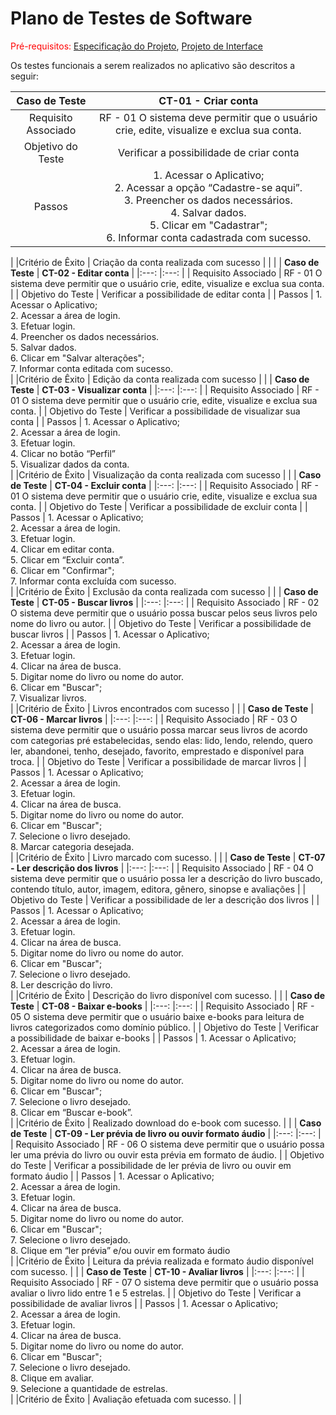 # Plano de Testes de Software

<span style="color:red">Pré-requisitos: <a href="02-Especificação do Projeto.md"> Especificação do Projeto</a></span>, <a href="04-Projeto de Interface.md"> Projeto de Interface</a>

Os testes funcionais a serem realizados no aplicativo são descritos a seguir:

| **Caso de Teste** 	| **CT-01 - Criar conta** 	|
|:---:	|:---:	|
|	Requisito Associado 	| RF - 01 O sistema deve permitir que o usuário crie, edite, visualize e exclua sua conta. |
| Objetivo do Teste 	| Verificar a possibilidade de criar conta |
| Passos 	| 1. Acessar o Aplicativo; <br> 2. Acessar a opção “Cadastre-se aqui”. <br> 3. Preencher os dados necessários. <br> 4. Salvar dados. <br> 5. Clicar em "Cadastrar"; <br> 6. Informar conta cadastrada com sucesso. <br>
 |
|Critério de Êxito | Criação da conta realizada com sucesso
| | |
| **Caso de Teste** 	| **CT-02 - Editar conta** 	|
|:---:	|:---:	|
|	Requisito Associado 	| RF - 01 O sistema deve permitir que o usuário crie, edite, visualize e exclua sua conta. |
| Objetivo do Teste 	| Verificar a possibilidade de editar conta |
| Passos 	| 1. Acessar o Aplicativo; <br> 2. Acessar a área de login. <br> 3. Efetuar login. <br> 4. Preencher os dados necessários. <br> 5. Salvar dados. <br> 6. Clicar em "Salvar alterações"; <br> 7. Informar conta editada com sucesso. <br>
 |
|Critério de Êxito | Edição da conta realizada com sucesso
| | 
| **Caso de Teste** 	| **CT-03 - Visualizar conta** 	|
|:---:	|:---:	|
|	Requisito Associado 	| RF - 01 O sistema deve permitir que o usuário crie, edite, visualize e exclua sua conta. |
| Objetivo do Teste 	| Verificar a possibilidade de visualizar sua conta |
| Passos 	| 1. Acessar o Aplicativo; <br> 2. Acessar a área de login. <br> 3. Efetuar login. <br> 4. Clicar no botão “Perfil” <br> 5. Visualizar dados da conta. <br>
 |
|Critério de Êxito | Visualização da conta realizada com sucesso
| | 
| **Caso de Teste** 	| **CT-04 - Excluir conta** 	|
|:---:	|:---:	|
|	Requisito Associado 	| RF - 01 O sistema deve permitir que o usuário crie, edite, visualize e exclua sua conta. |
| Objetivo do Teste 	| Verificar a possibilidade de excluir conta |
| Passos 	| 1. Acessar o Aplicativo; <br> 2. Acessar a área de login. <br> 3. Efetuar login. <br> 4. Clicar em editar conta. <br> 5. Clicar em “Excluir conta”. <br> 6. Clicar em "Confirmar"; <br> 7. Informar conta excluída com sucesso. <br>
 |
|Critério de Êxito | Exclusão da conta realizada com sucesso
| | 
| **Caso de Teste** 	| **CT-05 - Buscar livros** 	|
|:---:	|:---:	|
|	Requisito Associado 	| RF - 02 O sistema deve permitir que o usuário possa buscar pelos seus livros pelo nome do livro ou autor. |
| Objetivo do Teste 	| Verificar a possibilidade de buscar livros |
| Passos 	| 1. Acessar o Aplicativo; <br> 2. Acessar a área de login. <br> 3. Efetuar login. <br> 4. Clicar na área de busca. <br> 5. Digitar nome do livro ou nome do autor. <br> 6. Clicar em "Buscar"; <br> 7. Visualizar livros. <br>
 |
|Critério de Êxito | Livros encontrados com sucesso
| | 
| **Caso de Teste** 	| **CT-06 - Marcar livros** 	|
|:---:	|:---:	|
|	Requisito Associado 	| RF - 03 O sistema deve permitir que o usuário possa marcar seus livros de acordo com categorias pré estabelecidas, sendo elas: lido, lendo, relendo, quero ler, abandonei, tenho, desejado, favorito, emprestado e disponível para troca. |
| Objetivo do Teste 	| Verificar a possibilidade de marcar livros |
| Passos 	| 1. Acessar o Aplicativo; <br> 2. Acessar a área de login. <br> 3. Efetuar login. <br> 4. Clicar na área de busca. <br> 5. Digitar nome do livro ou nome do autor. <br> 6. Clicar em "Buscar"; <br> 7. Selecione o livro desejado. <br> 8. Marcar categoria desejada. <br>
 |
|Critério de Êxito | Livro marcado com sucesso.
| | 
| **Caso de Teste** 	| **CT-07 - Ler descrição dos livros** 	|
|:---:	|:---:	|
|	Requisito Associado 	| RF - 04 O sistema deve permitir que o usuário possa ler a descrição do livro buscado, contendo título, autor, imagem, editora, gênero, sinopse e avaliações |
| Objetivo do Teste 	| Verificar a possibilidade de ler a descrição dos livros |
| Passos 	| 1. Acessar o Aplicativo; <br> 2. Acessar a área de login. <br> 3. Efetuar login. <br> 4. Clicar na área de busca. <br> 5. Digitar nome do livro ou nome do autor. <br> 6. Clicar em "Buscar"; <br> 7. Selecione o livro desejado. <br> 8. Ler descrição do livro. <br>
 |
|Critério de Êxito | Descrição do livro disponível com sucesso.
| | 
| **Caso de Teste** 	| **CT-08 - Baixar e-books** 	|
|:---:	|:---:	|
|	Requisito Associado 	| RF - 05 O sistema deve permitir que o usuário baixe e-books para leitura de livros categorizados como domínio público. |
| Objetivo do Teste 	| Verificar a possibilidade de baixar e-books |
| Passos 	| 1. Acessar o Aplicativo; <br> 2. Acessar a área de login. <br> 3. Efetuar login. <br> 4. Clicar na área de busca. <br> 5. Digitar nome do livro ou nome do autor. <br> 6. Clicar em "Buscar"; <br>7. Selecione o livro desejado. <br> 8. Clicar em “Buscar e-book”. <br>
 |
|Critério de Êxito | Realizado download do e-book com sucesso.
| | 
| **Caso de Teste** 	| **CT-09 - Ler prévia de livro ou ouvir formato áudio** 	|
|:---:	|:---:	|
|	Requisito Associado 	| RF - 06 O sistema deve permitir que o usuário possa ler uma prévia do livro ou ouvir esta prévia em formato de áudio. |
| Objetivo do Teste 	| Verificar a possibilidade de ler prévia de livro ou ouvir em formato áudio |
| Passos 	| 1. Acessar o Aplicativo; <br> 2. Acessar a área de login. <br> 3. Efetuar login. <br> 4. Clicar na área de busca. <br> 5. Digitar nome do livro ou nome do autor. <br> 6. Clicar em "Buscar"; <br> 7. Selecione o livro desejado. <br> 8. Clique em “ler prévia” e/ou ouvir em formato áudio <br>
 |
|Critério de Êxito | Leitura da prévia realizada e formato áudio disponível com sucesso.
| | 
| **Caso de Teste** 	| **CT-10 - Avaliar livros** 	|
|:---:	|:---:	|
|	Requisito Associado 	| RF - 07 O sistema deve permitir que o usuário possa avaliar o livro lido entre 1 e 5 estrelas. |
| Objetivo do Teste 	| Verificar a possibilidade de avaliar livros |
| Passos 	| 1. Acessar o Aplicativo; <br> 2. Acessar a área de login. <br> 3. Efetuar login. <br> 4. Clicar na área de busca. <br> 5. Digitar nome do livro ou nome do autor. <br> 6. Clicar em "Buscar"; <br> 7. Selecione o livro desejado. <br> 8. Clique em avaliar. <br> 9. Selecione a quantidade de estrelas. <br>
 |
|Critério de Êxito | Avaliação efetuada com sucesso.
| | 
